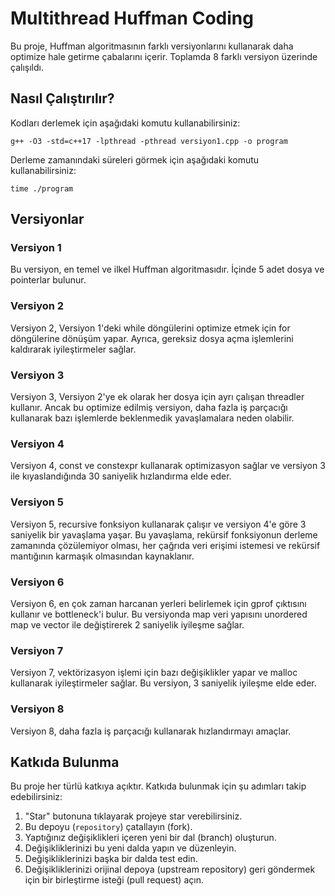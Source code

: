 # Multithread Huffman Coding 
Bu proje, Huffman algoritmasının farklı versiyonlarını kullanarak daha optimize hale getirme çabalarını içerir. Toplamda 8 farklı versiyon üzerinde çalışıldı.

## Nasıl Çalıştırılır?

Kodları derlemek için aşağıdaki komutu kullanabilirsiniz:

```shell
g++ -O3 -std=c++17 -lpthread -pthread versiyon1.cpp -o program
```

Derleme zamanındaki süreleri görmek için aşağıdaki komutu kullanabilirsiniz:
```shell
time ./program
```


## Versiyonlar

### Versiyon 1

Bu versiyon, en temel ve ilkel Huffman algoritmasıdır. İçinde 5 adet dosya ve pointerlar bulunur.

### Versiyon 2

Versiyon 2, Versiyon 1'deki while döngülerini optimize etmek için for döngülerine dönüşüm yapar. Ayrıca, gereksiz dosya açma işlemlerini kaldırarak iyileştirmeler sağlar.

### Versiyon 3

Versiyon 3, Versiyon 2'ye ek olarak her dosya için ayrı çalışan threadler kullanır. Ancak bu optimize edilmiş versiyon, daha fazla iş parçacığı kullanarak bazı işlemlerde beklenmedik yavaşlamalara neden olabilir.

### Versiyon 4

Versiyon 4, const ve constexpr kullanarak optimizasyon sağlar ve versiyon 3 ile kıyaslandığında 30 saniyelik hızlandırma elde eder.

### Versiyon 5

Versiyon 5, recursive fonksiyon kullanarak çalışır ve versiyon 4'e göre 3 saniyelik bir yavaşlama yaşar. Bu yavaşlama, rekürsif fonksiyonun derleme zamanında çözülemiyor olması, her çağrıda veri erişimi istemesi ve rekürsif mantığının karmaşık olmasından kaynaklanır.

### Versiyon 6

Versiyon 6, en çok zaman harcanan yerleri belirlemek için gprof çıktısını kullanır ve bottleneck'i bulur. Bu versiyonda map veri yapısını unordered map ve vector ile değiştirerek 2 saniyelik iyileşme sağlar.

### Versiyon 7

Versiyon 7, vektörizasyon işlemi için bazı değişiklikler yapar ve malloc kullanarak iyileştirmeler sağlar. Bu versiyon, 3 saniyelik iyileşme elde eder.

### Versiyon 8

Versiyon 8, daha fazla iş parçacığı kullanarak hızlandırmayı amaçlar.



## Katkıda Bulunma
Bu proje her türlü katkıya açıktır. Katkıda bulunmak için şu adımları takip edebilirsiniz:

1. "Star" butonuna tıklayarak projeye star verebilirsiniz.
2. Bu depoyu (`repository`) çatallayın (fork).
3. Yaptığınız değişiklikleri içeren yeni bir dal (branch) oluşturun.
4. Değişikliklerinizi bu yeni dalda yapın ve düzenleyin.
5. Değişikliklerinizi başka bir dalda test edin.
6. Değişikliklerinizi orijinal depoya (upstream repository) geri göndermek için bir birleştirme isteği (pull request) açın.
